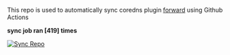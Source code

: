 This repo is used to automatically sync coredns plugin [forward](https://github.com/QZLin/forward) using Github Actions

**sync job ran [419] times**

[![Sync Repo](https://github.com/QZLin/coredns-extract/actions/workflows/sync.yaml/badge.svg)](https://github.com/QZLin/coredns-extract/actions/workflows/sync.yaml)
